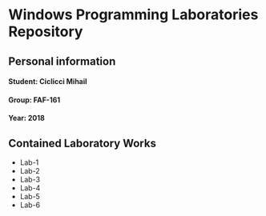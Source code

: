 # Windows Programming Laboratories Repository
## Personal information
#### Student: Ciclicci Mihail
#### Group: FAF-161
#### Year: 2018
## Contained Laboratory Works
  * Lab-1
  * Lab-2
  * Lab-3
  * Lab-4
  * Lab-5
  * Lab-6
